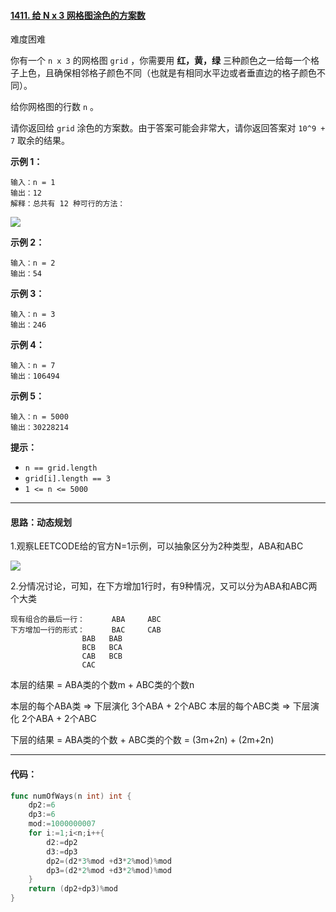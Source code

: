 

#### [1411. 给 N x 3 网格图涂色的方案数](https://leetcode-cn.com/problems/number-of-ways-to-paint-n-x-3-grid/)

难度困难

你有一个 `n x 3` 的网格图 `grid` ，你需要用 **红，黄，绿** 三种颜色之一给每一个格子上色，且确保相邻格子颜色不同（也就是有相同水平边或者垂直边的格子颜色不同）。

给你网格图的行数 `n` 。

请你返回给 `grid` 涂色的方案数。由于答案可能会非常大，请你返回答案对 `10^9 + 7` 取余的结果。

 

**示例 1：**

```
输入：n = 1
输出：12
解释：总共有 12 种可行的方法：
```

![](https://lxm-1300101564.cos.ap-guangzhou.myqcloud.com/image/1441a.jpg)

**示例 2：**

```
输入：n = 2
输出：54
```

**示例 3：**

```
输入：n = 3
输出：246
```

**示例 4：**

```
输入：n = 7
输出：106494
```

**示例 5：**

```
输入：n = 5000
输出：30228214
```

 

**提示：**

- `n == grid.length`
- `grid[i].length == 3`
- `1 <= n <= 5000`



------

#### 思路：动态规划

1.观察LEETCODE给的官方N=1示例，可以抽象区分为2种类型，ABA和ABC

![](https://lxm-1300101564.cos.ap-guangzhou.myqcloud.com/image/1441b.jpg)

2.分情况讨论，可知，在下方增加1行时，有9种情况，又可以分为ABA和ABC两个大类

```
现有组合的最后一行：		ABA		ABC
下方增加一行的形式：		BAC		CAB
				BAB	  BAB	
				BCB	  BCA
				CAB	  BCB
				CAC	  
```




本层的结果 = ABA类的个数m + ABC类的个数n

本层的每个ABA类 => 下层演化 3个ABA + 2个ABC
本层的每个ABC类 => 下层演化 2个ABA + 2个ABC

下层的结果 = ABA类的个数 + ABC类的个数 = (3m+2n) + (2m+2n)

------

#### 代码：

```go
func numOfWays(n int) int {
    dp2:=6
    dp3:=6
    mod:=1000000007
    for i:=1;i<n;i++{
        d2:=dp2
        d3:=dp3
        dp2=(d2*3%mod +d3*2%mod)%mod
        dp3=(d2*2%mod +d3*2%mod)%mod
    }
    return (dp2+dp3)%mod
}
```


